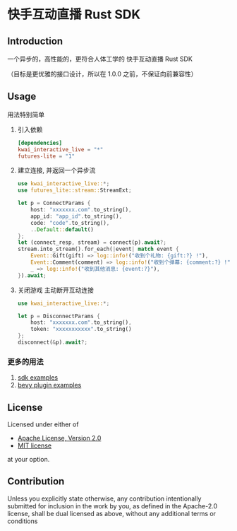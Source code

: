 # 快手互动直播 Rust SDK

## Introduction

一个异步的，高性能的，更符合人体工学的 快手互动直播 Rust SDK

（目标是更优雅的接口设计，所以在 1.0.0 之前，不保证向前兼容性）

## Usage

用法特别简单

1. 引入依赖

   ```toml
   [dependencies]
   kwai_interactive_live = "*"
   futures-lite = "1"
   ```

1. 建立连接, 并返回一个异步流

   ```rust
   use kwai_interactive_live::*;
   use futures_lite::stream::StreamExt;

   let p = ConnectParams {
       host: "xxxxxxx.com".to_string(),
       app_id: "app_id".to_string(),
       code: "code".to_string(),
       ..Default::default()
   };
   let (connect_resp, stream) = connect(p).await?;
   stream.into_stream().for_each(|event| match event {
       Event::Gift(gift) => log::info!("收到个礼物: {gift:?} !"),
       Event::Comment(comment) => log::info!("收到个弹幕: {comment:?} !"),
       _ => log::info!("收到其他消息: {event:?}"),
   }).await;
   ```

1. 关闭游戏 主动断开互动连接

   ```rust
   use kwai_interactive_live::*;

   let p = DisconnectParams {
       host: "xxxxxxx.com".to_string(),
       token: "xxxxxxxxxxx".to_string()
   };
   disconnect(&p).await?;
   ```

### 更多的用法

1. [sdk examples](https://github.com/interactive-live/kwai-interactive-live-rust/blob/main/examples/main.rs)
1. [bevy plugin examples](https://github.com/interactive-live/kwai-interactive-live-rust/blob/main/crates/bevy_kwai_interactive_live/examples/main.rs)

## License

Licensed under either of

- [Apache License, Version 2.0](LICENSE-APACHE)
- [MIT license](LICENSE-MIT)

at your option.

## Contribution

Unless you explicitly state otherwise, any contribution intentionally submitted
for inclusion in the work by you, as defined in the Apache-2.0 license, shall be
dual licensed as above, without any additional terms or conditions
